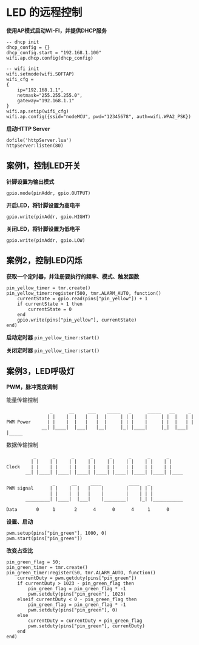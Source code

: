# LED 的远程控制

**使用AP模式启动WI-FI，并提供DHCP服务**  

```
-- dhcp init
dhcp_config = {}
dhcp_config.start = "192.168.1.100"
wifi.ap.dhcp.config(dhcp_config)

-- wifi init
wifi.setmode(wifi.SOFTAP)
wifi_cfg =
{
    ip="192.168.1.1",
    netmask="255.255.255.0",
    gateway="192.168.1.1"
}
wifi.ap.setip(wifi_cfg)
wifi.ap.config({ssid="nodeMCU", pwd="12345678", auth=wifi.WPA2_PSK})
```

**启动HTTP Server**  
```
dofile('httpServer.lua')
httpServer:listen(80)
```

## 案例1，控制LED开关

**针脚设置为输出模式**  
```
gpio.mode(pinAddr, gpio.OUTPUT)
```
**开启LED，将针脚设置为高电平**  
```
gpio.write(pinAddr, gpio.HIGHT)
```
**关闭LED，将针脚设置为低电平**  
```
gpio.write(pinAddr, gpio.LOW)
```

## 案例2，控制LED闪烁  

**获取一个定时器，并注册要执行的频率、模式、触发函数**  
```
pin_yellow_timer = tmr.create()
pin_yellow_timer:register(500, tmr.ALARM_AUTO, function() 
    currentState = gpio.read(pins["pin_yellow"]) + 1
    if currentState > 1 then 
        currentState = 0 
    end
    gpio.write(pins["pin_yellow"], currentState)
end)
```

**启动定时器** `pin_yellow_timer:start()`

**关闭定时器** `pin_yellow_timer:start()`

## 案例3，LED呼吸灯
**PWM，脉冲宽度调制**  

能量传输控制  
```
                _      __     ___    _____   _      _____   __     _   
               | |    |  |   |   |  |     | | |    |     | |  |   | | 
PWM Power      | |    |  |   |   |  |     | | |    |     | |  |   | |  
             __| |____|  |___|   |__|     |_| |____|     |_|  |___| |_____
```
数据传输控制  
```
          _      _      _      _      _      _      _      _     
         | |    | |    | |    | |    | |    | |    | |    | |    
Clock    | |    | |    | |    | |    | |    | |    | |    | |    
       __| |____| |____| |____| |____| |____| |____| |____| |____

                 _      __     ____          ____   _
PWM signal      | |    |  |   |    |        |    | | |
                | |    |  |   |    |        |    | | |
       _________| |____|  |___|    |________|    |_| |___________

Data       0     1       2      4      0      4     1      0
```

**设置、启动**  
```
pwm.setup(pins["pin_green"], 1000, 0)
pwm.start(pins["pin_green"])
```
**改变占空比**
```
pin_green_flag = 50;
pin_green_timer = tmr.create()
pin_green_timer:register(50, tmr.ALARM_AUTO, function() 
    currentDuty = pwm.getduty(pins["pin_green"])
    if currentDuty > 1023 - pin_green_flag then 
        pin_green_flag = pin_green_flag * -1 
        pwm.setduty(pins["pin_green"], 1023)
    elseif currentDuty < 0 - pin_green_flag then
        pin_green_flag = pin_green_flag * -1
        pwm.setduty(pins["pin_green"], 0)
    else
        currentDuty = currentDuty + pin_green_flag
        pwm.setduty(pins["pin_green"], currentDuty)
    end
end)
```
